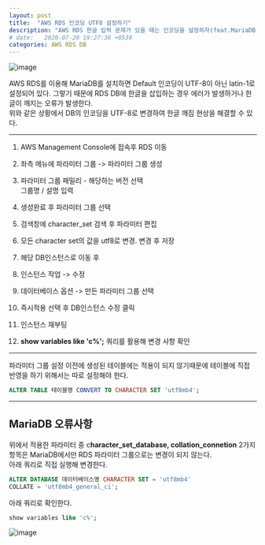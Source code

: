```yaml
---
layout: post
title:  "AWS RDS 인코딩 UTF8 설정하기"
description: "AWS RDS 한글 입력 문제가 있을 때는 인코딩을 설정하자(feat.MariaDB 오류)"
# date:   2020-07-20 19:27:36 +0530
categories: AWS RDS DB 
---
```


![image](https://user-images.githubusercontent.com/18201794/88006921-c49d9680-cb47-11ea-9fb0-e7fb743f16ad.png)

AWS RDS를 이용해 MariaDB를 설치하면 Default 인코딩이 UTF-8이 아닌 latin-1로 설정되어 있다. 그렇기 때문에 RDS DB에 한글을 삽입하는 경우 에러가 발생하거나 한글이 깨지는 오류가 발생한다.  
위와 같은 상황에서 DB의 인코딩을 UTF-8로 변경하여 한글 깨짐 현상을 해결할 수 있다.

---

1. AWS Management Console에 접속후 RDS 이동  

2. 좌측 메뉴에 파라미터 그룹 -> 파라미터 그룹 생성

3. 파라미터 그룹 패밀리 - 해당하는 버전 선택  
   그룹명 / 설명 입력

4. 생성완료 후 파라미터 그룹 선택

5. 검색창에 character_set 검색 후 파라미터 편집

6. 모든 character set의 값을 utf8로 변경. 변경 후 저장

7. 해당 DB인스턴스로 이동 후

8. 인스턴스 작업 -> 수정

9. 데이터베이스 옵션 -> 만든 파라미터 그룹 선택 

10. 즉시적용 선택 후 DB인스턴스 수정 클릭

11. 인스턴스 재부팅

12. **show variables like 'c%';** 쿼리를 활용해 변경 사항 확인

---

파라미터 그룹 설정 이전에 생성된 테이블에는 적용이 되지 않기때문에 테이블에 직접 반영을 하기 위해서는 따로 설정해야 한다.
```SQL
ALTER TABLE 테이블명 CONVERT TO CHARACTER SET 'utf8mb4';
```

---

## MariaDB 오류사항  
위에서 적용한 파라미터 중
c**haracter_set_database, collation_connetion** 2가지 항목은 MariaDB에서만 RDS 파라미터 그룹으로는 변경이 되지 않는다.  
아래 쿼리로 직접 실행해 변경한다.

```SQL
ALTER DATABASE 데이터베이스명 CHARACTER SET = 'utf8mb4'
COLLATE = 'utf8mb4_general_ci';
```

아래 쿼리로 확인한다.

```SQL
show variables like 'c%';
```

![image](https://user-images.githubusercontent.com/18201794/89979952-d2a88800-dcab-11ea-9e9f-bf55821d9921.png)

